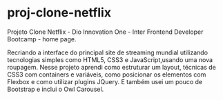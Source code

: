 # proj-clone-netflix
Projeto Clone Netflix - Dio Innovation One - Inter Frontend Developer Bootcamp - home page.

Recriando a interface do principal site de streaming mundial utilizando tecnologias simples como HTML5, CSS3 e JavaScript,usando uma nova roupagem.
Nesse projeto aprendi como estruturar um layout, técnicas de CSS3 com containers e variáveis, como posicionar os elementos com Flexbox e como utilizar plugins JQuery. E também usei um pouco de Bootstrap
e inclui o Owl Carousel.
